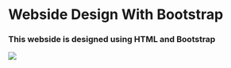 # Webside Design With Bootstrap

### This webside is designed using **HTML** and **Bootstrap**

![](screen.gif)